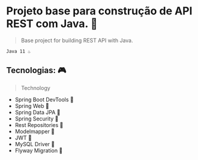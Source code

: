 # Projeto base para construção de API REST com Java. 🚀 
> Base project for building REST API with Java.

~~~
Java 11 ♨️
~~~

## Tecnologias: 🎮
> Technology

* Spring Boot DevTools 🍃
* Spring Web 🍃
* Spring Data JPA 🍃
* Spring Security 🍃
* Rest Repositories 📂
* Modelmapper 📂
* JWT 🔏
* MySQL Driver 🎲
* Flyway Migration 🎲